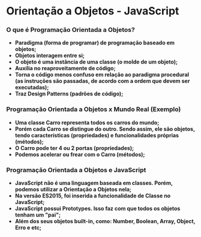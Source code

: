 # Orientação a Objetos - JavaScript



### O que é Programação Orientada a Objetos?

- **Paradigma (forma de programar) de programação baseado em objetos;**
- **Objetos interagem entre si;**
- **O objeto é uma instância de uma classe (o molde de um objeto);**
- **Auxilia no reaproveitamente de código;**
- **Torna o código menos confuso em relação ao paradigma procedural (as instruções são passadas, de acordo com a ordem que devem ser executadas);**
-  **Traz Design Patterns (padrões de código);**



### Programação Orientada a Objetos x Mundo Real (Exemplo)

- **Uma classe Carro representa todos os carros do mundo;**
- **Porém cada Carro se distingue do outro. Sendo assim, ele são objetos, tendo características (propriedades) e funcionalidades próprias (métodos);**
- **O Carro pode ter 4 ou 2 portas (propriedades);**
- **Podemos acelerar ou frear com o Carro (métodos);**



### Programação Orientada a Objetos e JavaScript

- **JavaScript não é uma linguagem baseada em classes. Porém, podemos utilizar a Orientação a Objetos nela;**
- **Na versão ES2015, foi inserida a funcionalidade de Classe no JavaScript;**
- **JavaScript possui Prototypes. Isso faz com que todos os objetos tenham um "pai";**
- **Além dos seus objetos built-in, como: Number, Boolean, Array, Object, Erro e etc;**


